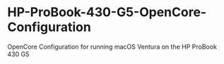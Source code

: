 # HP-ProBook-430-G5-OpenCore-Configuration
OpenCore Configuration for running macOS Ventura on the HP ProBook 430 G5
